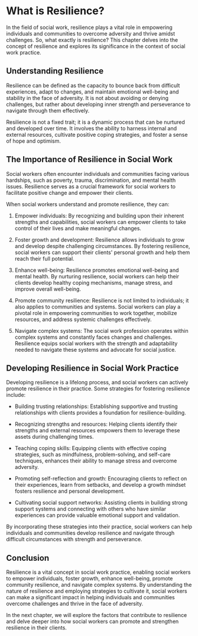 What is Resilience?
==============================

In the field of social work, resilience plays a vital role in empowering individuals and communities to overcome adversity and thrive amidst challenges. So, what exactly is resilience? This chapter delves into the concept of resilience and explores its significance in the context of social work practice.

Understanding Resilience
------------------------

Resilience can be defined as the capacity to bounce back from difficult experiences, adapt to changes, and maintain emotional well-being and stability in the face of adversity. It is not about avoiding or denying challenges, but rather about developing inner strength and perseverance to navigate through them effectively.

Resilience is not a fixed trait; it is a dynamic process that can be nurtured and developed over time. It involves the ability to harness internal and external resources, cultivate positive coping strategies, and foster a sense of hope and optimism.

The Importance of Resilience in Social Work
-------------------------------------------

Social workers often encounter individuals and communities facing various hardships, such as poverty, trauma, discrimination, and mental health issues. Resilience serves as a crucial framework for social workers to facilitate positive change and empower their clients.

When social workers understand and promote resilience, they can:

1. Empower individuals: By recognizing and building upon their inherent strengths and capabilities, social workers can empower clients to take control of their lives and make meaningful changes.

2. Foster growth and development: Resilience allows individuals to grow and develop despite challenging circumstances. By fostering resilience, social workers can support their clients' personal growth and help them reach their full potential.

3. Enhance well-being: Resilience promotes emotional well-being and mental health. By nurturing resilience, social workers can help their clients develop healthy coping mechanisms, manage stress, and improve overall well-being.

4. Promote community resilience: Resilience is not limited to individuals; it also applies to communities and systems. Social workers can play a pivotal role in empowering communities to work together, mobilize resources, and address systemic challenges effectively.

5. Navigate complex systems: The social work profession operates within complex systems and constantly faces changes and challenges. Resilience equips social workers with the strength and adaptability needed to navigate these systems and advocate for social justice.

Developing Resilience in Social Work Practice
---------------------------------------------

Developing resilience is a lifelong process, and social workers can actively promote resilience in their practice. Some strategies for fostering resilience include:

* Building trusting relationships: Establishing supportive and trusting relationships with clients provides a foundation for resilience-building.

* Recognizing strengths and resources: Helping clients identify their strengths and external resources empowers them to leverage these assets during challenging times.

* Teaching coping skills: Equipping clients with effective coping strategies, such as mindfulness, problem-solving, and self-care techniques, enhances their ability to manage stress and overcome adversity.

* Promoting self-reflection and growth: Encouraging clients to reflect on their experiences, learn from setbacks, and develop a growth mindset fosters resilience and personal development.

* Cultivating social support networks: Assisting clients in building strong support systems and connecting with others who have similar experiences can provide valuable emotional support and validation.

By incorporating these strategies into their practice, social workers can help individuals and communities develop resilience and navigate through difficult circumstances with strength and perseverance.

Conclusion
----------

Resilience is a vital concept in social work practice, enabling social workers to empower individuals, foster growth, enhance well-being, promote community resilience, and navigate complex systems. By understanding the nature of resilience and employing strategies to cultivate it, social workers can make a significant impact in helping individuals and communities overcome challenges and thrive in the face of adversity.

In the next chapter, we will explore the factors that contribute to resilience and delve deeper into how social workers can promote and strengthen resilience in their clients.
